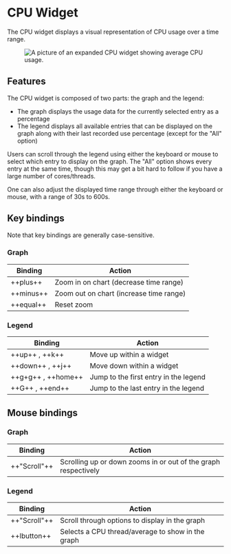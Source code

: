 # CPU Widget

The CPU widget displays a visual representation of CPU usage over a time range.

<figure>
    <img src="../../../assets/screenshots/cpu.png" alt="A picture of an expanded CPU widget showing average CPU usage."/>
</figure>

## Features

The CPU widget is composed of two parts: the graph and the legend:

- The graph displays the usage data for the currently selected entry as a percentage
- The legend displays all available entries that can be displayed on the graph along with their last recorded use percentage (except for the "All" option)

Users can scroll through the legend using either the keyboard or mouse to select which entry to display on the graph. The "All" option shows every entry
at the same time, though this may get a bit hard to follow if you have a large number of cores/threads.

One can also adjust the displayed time range through either the keyboard or mouse, with a range of 30s to 600s.

## Key bindings

Note that key bindings are generally case-sensitive.

### Graph

| Binding   | Action                                  |
| --------- | --------------------------------------- |
| ++plus++  | Zoom in on chart (decrease time range)  |
| ++minus++ | Zoom out on chart (increase time range) |
| ++equal++ | Reset zoom                              |

### Legend

| Binding            | Action                                |
| ------------------ | ------------------------------------- |
| ++up++ , ++k++     | Move up within a widget               |
| ++down++ , ++j++   | Move down within a widget             |
| ++g+g++ , ++home++ | Jump to the first entry in the legend |
| ++G++ , ++end++    | Jump to the last entry in the legend  |

## Mouse bindings

### Graph

| Binding      | Action                                                         |
| ------------ | -------------------------------------------------------------- |
| ++"Scroll"++ | Scrolling up or down zooms in or out of the graph respectively |

### Legend

| Binding      | Action                                            |
| ------------ | ------------------------------------------------- |
| ++"Scroll"++ | Scroll through options to display in the graph    |
| ++lbutton++  | Selects a CPU thread/average to show in the graph |
